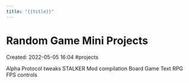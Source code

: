 ```yaml
---
title: "{{title}}"
---
```

# Random Game Mini Projects

Created: 2022-05-05 16:04
#projects 

Alpha Protocol tweaks
STALKER Mod compilation
Board Game
Text RPG
FPS controls

